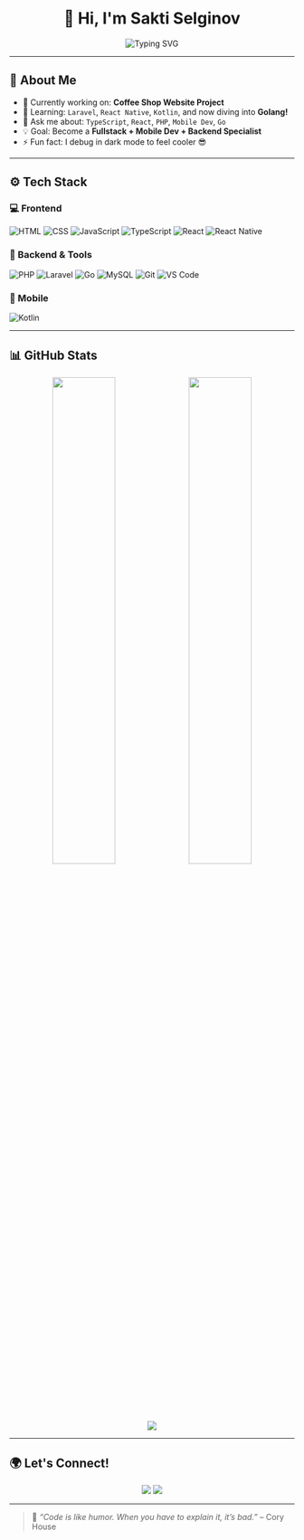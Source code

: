 <h1 align="center">👋 Hi, I'm Sakti Selginov</h1>

<p align="center">
  <img src="https://readme-typing-svg.herokuapp.com?font=Fira+Code&size=22&pause=1000&color=F7941D&center=true&vCenter=true&width=440&lines=💻+Fullstack+Developer;🔥+Typescript+Enthusiast;📱+React+Native+%26+Kotlin+Mobile+Dev;🐹+Learning+Golang+Backend;🚀+Always+Leveling+Up" alt="Typing SVG" />
</p>

---

## 🧠 About Me

- 🔭 Currently working on: **Coffee Shop Website Project**
- 🌱 Learning: `Laravel`, `React Native`, `Kotlin`, and now diving into **Golang!**
- 💬 Ask me about: `TypeScript`, `React`, `PHP`, `Mobile Dev`, `Go`
- 💡 Goal: Become a **Fullstack + Mobile Dev + Backend Specialist**
- ⚡ Fun fact: I debug in dark mode to feel cooler 😎

---

## ⚙️ Tech Stack

### 💻 Frontend
![HTML](https://img.shields.io/badge/-HTML5-E34F26?style=for-the-badge&logo=html5&logoColor=white)
![CSS](https://img.shields.io/badge/-CSS3-1572B6?style=for-the-badge&logo=css3&logoColor=white)
![JavaScript](https://img.shields.io/badge/-JavaScript-F7DF1E?style=for-the-badge&logo=javascript&logoColor=black)
![TypeScript](https://img.shields.io/badge/-TypeScript-3178C6?style=for-the-badge&logo=typescript&logoColor=white)
![React](https://img.shields.io/badge/-React-20232A?style=for-the-badge&logo=react&logoColor=61DAFB)
![React Native](https://img.shields.io/badge/-React%20Native-61DAFB?style=for-the-badge&logo=react&logoColor=white)

### 🧩 Backend & Tools
![PHP](https://img.shields.io/badge/-PHP-777BB4?style=for-the-badge&logo=php&logoColor=white)
![Laravel](https://img.shields.io/badge/-Laravel-FF2D20?style=for-the-badge&logo=laravel&logoColor=white)
![Go](https://img.shields.io/badge/-Golang-00ADD8?style=for-the-badge&logo=go&logoColor=white)
![MySQL](https://img.shields.io/badge/-MySQL-4479A1?style=for-the-badge&logo=mysql&logoColor=white)
![Git](https://img.shields.io/badge/-Git-F05032?style=for-the-badge&logo=git&logoColor=white)
![VS Code](https://img.shields.io/badge/-VS%20Code-007ACC?style=for-the-badge&logo=visual-studio-code&logoColor=white)

### 📱 Mobile
![Kotlin](https://img.shields.io/badge/-Kotlin-0095D5?style=for-the-badge&logo=kotlin&logoColor=white)

---

## 📊 GitHub Stats

<p align="center">
  <img width="47%" src="https://github-readme-stats.vercel.app/api?username=SaktiXaf&show_icons=true&theme=tokyonight" />
  <img width="47%" src="https://github-readme-streak-stats.herokuapp.com/?user=SaktiXaf&theme=tokyonight" />
</p>

<p align="center">
  <img src="https://github-readme-activity-graph.vercel.app/graph?username=SaktiXaf&theme=tokyo-night&area=true" />
</p>

---

## 🌍 Let's Connect!

<p align="center">
  <a href="mailto:saktiselginov4@gmail.com"><img src="https://img.shields.io/badge/Gmail-D14836?style=for-the-badge&logo=gmail&logoColor=white" /></a>
  <a href="https://instagram.com/saktixaf"><img src="https://img.shields.io/badge/-Instagram-E4405F?style=for-the-badge&logo=instagram&logoColor=white" /></a>
</p>

---

> 🧩 *“Code is like humor. When you have to explain it, it’s bad.”* – Cory House


